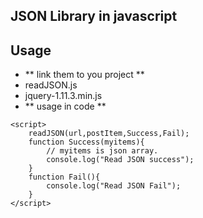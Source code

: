 JSON Library in javascript
----------
## Usage
* ** link them to you project **
* readJSON.js
* jquery-1.11.3.min.js
* ** usage in code **
```
<script>
	readJSON(url,postItem,Success,Fail);
	function Success(myitems){
		// myitems is json array.
		console.log("Read JSON success");
	}
	function Fail(){
		console.log("Read JSON Fail");
	}
</script>
```